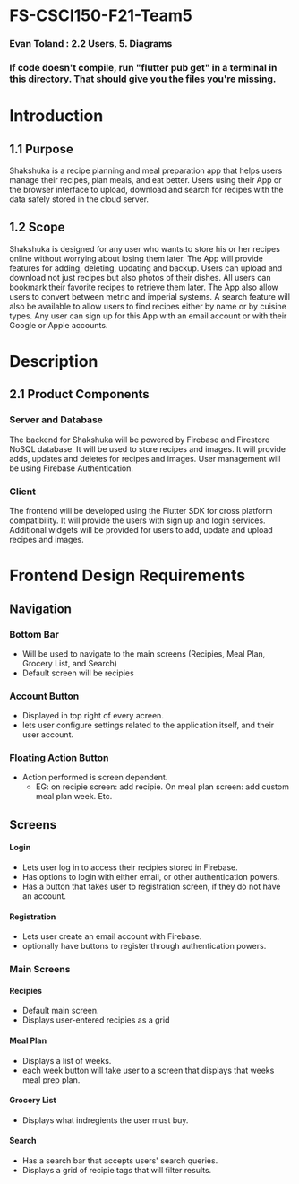 # FS-CSCI150-F21-Team5
### Evan Toland : 2.2 Users, 5. Diagrams
### If code doesn't compile, run "flutter pub get" in a terminal in this directory. That should give you the files you're missing.

# Introduction

## 1.1 Purpose
Shakshuka is a recipe planning and meal preparation app that helps users manage their recipes, plan meals, and eat better. Users using their App or the browser interface to upload, download and search for recipes with the data safely stored in the cloud server.

## 1.2 Scope
Shakshuka is designed for any user who wants to store his or her recipes online without worrying about losing them later. The App will provide features for adding, deleting, updating and backup. Users can upload and download not just recipes but also photos of their dishes. All users can bookmark their favorite recipes to retrieve them later. The App also allow users to convert between metric and imperial systems. A search feature will also be available to allow users to find recipes either by name or by cuisine types. Any user can sign up for this App with an email account or with their Google or Apple accounts.

# Description

## 2.1 Product Components

### Server and Database 
The backend for Shakshuka will be powered by Firebase and Firestore NoSQL database. It will be used to store recipes and images. It will provide adds, updates and deletes for recipes and images. User management will be using Firebase Authentication.

### Client 
The frontend will be developed using the Flutter SDK for cross platform compatibility. It will provide the users with sign up and login services. Additional widgets will be provided for users to add, update and upload recipes and images.

# Frontend Design Requirements

## Navigation
### Bottom Bar
* Will be used to navigate to the main screens (Recipies, Meal Plan, Grocery List, and Search)
* Default screen will be recipies 

### Account Button
* Displayed in top right of every acreen.
* lets user configure settings related to the application itself, and their user account.

### Floating Action Button
* Action performed is screen dependent.
    * EG: on recipie screen: add recipie. On meal plan screen: add custom meal plan week. Etc.

## Screens
#### Login
* Lets user log in to access their recipies stored in Firebase.
* Has options to login with either email, or other authentication powers.
* Has a button that takes user to registration screen, if they do not have an account.

#### Registration
* Lets user create an email account with Firebase.
* optionally have buttons to register through authentication powers.

### Main Screens
#### Recipies
* Default main screen.
* Displays user-entered recipies as a grid 

#### Meal Plan
* Displays a list of weeks.
* each week button will take user to a screen that displays that weeks meal prep plan.

#### Grocery List
* Displays what indregients the user must buy.

#### Search
* Has a search bar that accepts users' search queries.
* Displays a grid of recipie tags that will filter results.

